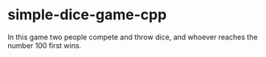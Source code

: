 # simple-dice-game-cpp
In this game two people compete and throw dice, and whoever reaches the number 100 first wins.

